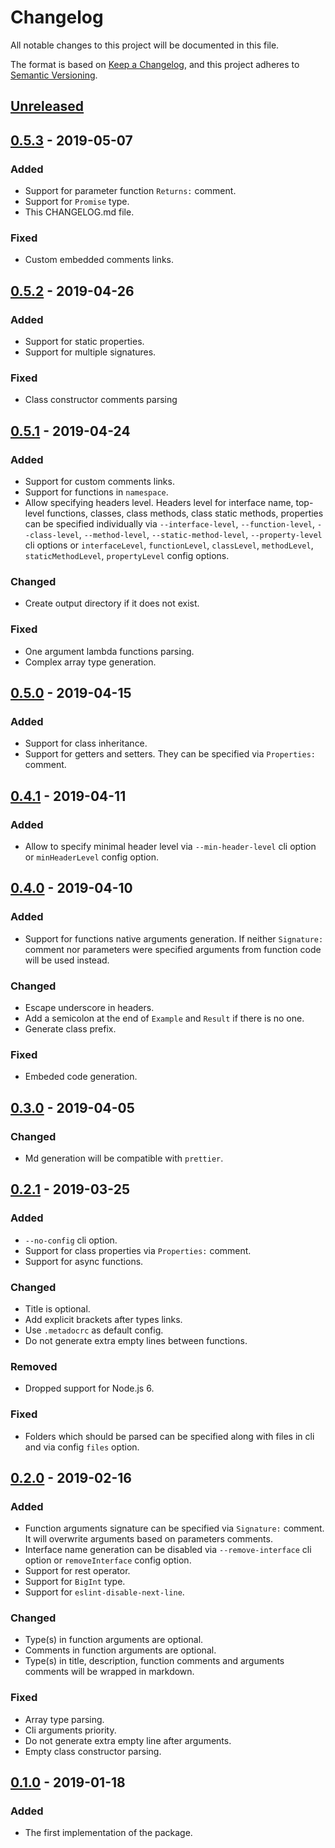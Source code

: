 # Changelog

All notable changes to this project will be documented in this file.

The format is based on [Keep a Changelog](https://keepachangelog.com/en/1.0.0/),
and this project adheres to
[Semantic Versioning](https://semver.org/spec/v2.0.0.html).

## [Unreleased][unreleased]

## [0.5.3][] - 2019-05-07

### Added

- Support for parameter function `Returns:` comment.
- Support for `Promise` type.
- This CHANGELOG.md file.

### Fixed

- Custom embedded comments links.

## [0.5.2][] - 2019-04-26

### Added

- Support for static properties.
- Support for multiple signatures.

### Fixed

- Class constructor comments parsing

## [0.5.1][] - 2019-04-24

### Added

- Support for custom comments links.
- Support for functions in `namespace`.
- Allow specifying headers level. Headers level for interface name, top-level
  functions, classes, class methods, class static methods, properties can be
  specified individually via `--interface-level`, `--function-level`,
  `--class-level`, `--method-level`, `--static-method-level`,
  `--property-level` cli options or `interfaceLevel`, `functionLevel`,
  `classLevel`, `methodLevel`, `staticMethodLevel`, `propertyLevel` config
  options.

### Changed

- Create output directory if it does not exist.

### Fixed

- One argument lambda functions parsing.
- Complex array type generation.

## [0.5.0][] - 2019-04-15

### Added

- Support for class inheritance.
- Support for getters and setters. They can be specified via `Properties:`
  comment.

## [0.4.1][] - 2019-04-11

### Added

- Allow to specify minimal header level via `--min-header-level` cli option or
  `minHeaderLevel` config option.

## [0.4.0][] - 2019-04-10

### Added

- Support for functions native arguments generation. If neither `Signature:`
  comment nor parameters were specified arguments from function code will be
  used instead.

### Changed

- Escape underscore in headers.
- Add a semicolon at the end of `Example` and `Result` if there is no one.
- Generate class prefix.

### Fixed

- Embeded code generation.

## [0.3.0][] - 2019-04-05

### Changed

- Md generation will be compatible with `prettier`.

## [0.2.1][] - 2019-03-25

### Added

- `--no-config` cli option.
- Support for class properties via `Properties:` comment.
- Support for async functions.

### Changed

- Title is optional.
- Add explicit brackets after types links.
- Use `.metadocrc` as default config.
- Do not generate extra empty lines between functions.

### Removed

- Dropped support for Node.js 6.

### Fixed

- Folders which should be parsed can be specified along with files in cli and
  via config `files` option.

## [0.2.0][] - 2019-02-16

### Added

- Function arguments signature can be specified via `Signature:` comment. It
  will overwrite arguments based on parameters comments.
- Interface name generation can be disabled via `--remove-interface` cli
  option or `removeInterface` config option.
- Support for rest operator.
- Support for `BigInt` type.
- Support for `eslint-disable-next-line`.

### Changed

- Type(s) in function arguments are optional.
- Comments in function arguments are optional.
- Type(s) in title, description, function comments and arguments comments will
  be wrapped in markdown.

### Fixed

- Array type parsing.
- Cli arguments priority.
- Do not generate extra empty line after arguments.
- Empty class constructor parsing.

## [0.1.0][] - 2019-01-18

### Added

- The first implementation of the package.

[unreleased]: https://github.com/metarhia/metadoc/compare/v0.5.3...HEAD
[0.5.3]: https://github.com/metarhia/metadoc/compare/v0.5.2...v0.5.3
[0.5.2]: https://github.com/metarhia/metadoc/compare/v0.5.1...v0.5.2
[0.5.1]: https://github.com/metarhia/metadoc/compare/v0.5.0...v0.5.1
[0.5.0]: https://github.com/metarhia/metadoc/compare/v0.4.1...v0.5.0
[0.4.1]: https://github.com/metarhia/metadoc/compare/v0.4.0...v0.4.1
[0.4.0]: https://github.com/metarhia/metadoc/compare/v0.3.0...v0.4.0
[0.3.0]: https://github.com/metarhia/metadoc/compare/v0.2.1...v0.3.0
[0.2.1]: https://github.com/metarhia/metadoc/compare/v0.2.0...v0.2.1
[0.2.0]: https://github.com/metarhia/metadoc/compare/v0.1.0...v0.2.0
[0.1.0]: https://github.com/metarhia/metadoc/releases/tag/v0.1.0
